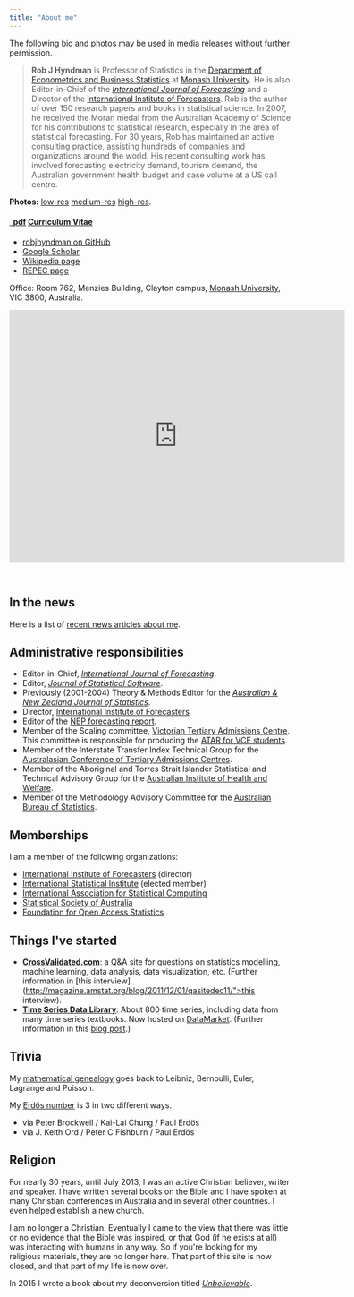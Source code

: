 ```yaml
---
title: "About me"
---
```



The following bio and photos may be used in media releases without further permission.

>**Rob J Hyndman** is Professor of Statistics in the [Department of Econometrics and Business Statistics](http://business.monash.edu/econometrics-and-business-statistics) at [Monash University](http://monash.edu). He is also Editor-in-Chief of the *[International Journal of Forecasting](http://forecasters.org/ijf/)* and a Director of the [International Institute of Forecasters](http://forecasters.org/). Rob is the author of over 150 research papers and books in statistical science. In 2007, he received the Moran medal from the Australian Academy of Science for his contributions to statistical research, especially in the area of statistical forecasting. For 30 years, Rob has maintained an active consulting practice, assisting hundreds of companies and organizations around the world. His recent consulting work has involved forecasting electricity demand, tourism demand, the Australian government health budget and case volume at a US call centre.

**Photos:**
  [low-res](/pics/vintage.png)
  [medium-res](/pics/RobHyndman-medres.jpg)
  [high-res](/pics/RobHyndman-highres.jpg).


<h4><a href="/RobHyndmanCV.pdf" class="badge badge-small"><i class="fa fa-file-pdf-o"></i>&nbsp;&nbsp;pdf</a> <a href="/RobHyndmanCV.pdf">Curriculum Vitae</a> &nbsp; </h4>


<ul class="fa-ul">
  <li><i class="fa-li fa fa-github" style="padding-top:3px;"></i><a href="https://github.com/robjhyndman">robjhyndman on GitHub</a></li>
  <li><i class="fa-li ai ai-google-scholar" style="padding-top:3px;"></i><a href="https://scholar.google.co.uk/citations?user=vamErfkAAAAJ">Google Scholar</a></li>
  <li><a href="http://en.wikipedia.org/wiki/Rob_J._Hyndman">Wikipedia page</a></li>
  <li><a href="http://ideas.repec.org/e/phy3.html">REPEC page</a></li>
</ul>


Office: Room 762, Menzies Building, Clayton campus, [Monash University](http://monash.edu/), VIC 3800, Australia.


<iframe src="https://www.google.com/maps/embed?pb=!1m18!1m12!1m3!1d6295.61554753772!2d145.1344483088544!3d-37.911555539315664!2m3!1f0!2f0!3f0!3m2!1i1024!2i768!4f13.1!3m3!1m2!1s0x6ad66acc1acb1d1d%3A0xeaa90f503511c077!2sRobert+Menzies+Bldg%2C+Monash+University+Clayton+Campus%2C+20+Chancellors+Walk%2C+Clayton+VIC+3800!5e0!3m2!1sen!2sau!4v1434347207102" width="600" height="450" frameborder="0" style="border:0"></iframe>

&nbsp;

## In the news

Here is a list of [recent news articles about me](/in-the-news/).

## Administrative responsibilities

  * Editor-in-Chief, *[International Journal of Forecasting](http://forecasters.org/ijf/)*.
  * Editor, *[Journal of Statistical Software](http://www.jstatsoft.org/)*.
  * Previously (2001-2004) Theory & Methods Editor for the *[Australian & New Zealand Journal of Statistics](http://wileyonlinelibrary.com/journal/anzs)*.
  * Director, [International Institute of Forecasters](http://forecasters.org)
  * Editor of the [NEP forecasting report](http://ideas.repec.org/n/nep-for/).
  * Member of the Scaling committee, [Victorian Tertiary Admissions Centre](http://www.vtac.edu.au). This committee is responsible for producing the [ATAR for VCE students](http://en.wikipedia.org/wiki/Australian_Tertiary_Admission_Rank).
  * Member of the Interstate Transfer Index Technical Group for the [Australasian Conference of Tertiary Admissions Centres](http://www.actac.edu.au).
  * Member of the Aboriginal and Torres Strait Islander Statistical and Technical Advisory Group for the [Australian Institute of Health and Welfare](http://www.aihw.gov.au).
  * Member of the Methodology Advisory Committee for the [Australian Bureau of Statistics](http://www.abs.gov.au).

## Memberships

I am a member of the following organizations:

  * [International Institute of Forecasters](http://forecasters.org) (director)
  * [International Statistical Institute](http://isi.cbs.nl)  (elected member)
  * [International Association for Statistical Computing](http://www.iasc-isi.org)
  * [Statistical Society of Australia](http://www.statsoc.org.au)
  * [Foundation for Open Access Statistics](http://www.foastat.org/)

## Things I've started

  * **[CrossValidated.com](http://crossvalidated.com)**: a Q&A site for questions on statistics modelling, machine learning, data analysis, data visualization, etc. (Further information in [this interview](http://magazine.amstat.org/blog/2011/12/01/qasitedec11/">this interview).
  * **[Time Series Data Library](http://data.is/TSDLdemo)**: About 800 time series, including data from many time series textbooks. Now hosted on <a href="http://datamarket.com/">DataMarket</a>. (Further information in this <a href="/hyndsight/tsdl/">blog post</a>.)</li>
</ul>

## Trivia

My [mathematical genealogy](/hyndsight/mathematical-genealogy/) goes back to Leibniz, Bernoulli, Euler, Lagrange and Poisson.

My [Erdös number](http://www.oakland.edu/enp/) is 3 in two different ways.

  * via Peter Brockwell / Kai-Lai Chung / Paul Erdös
  * via J. Keith Ord / Peter C Fishburn / Paul Erdös

## Religion

For nearly 30 years, until July 2013, I was an active Christian believer, writer and speaker. I have written several books on the Bible and I have spoken at many Christian conferences in Australia and in several other countries. I even helped establish a new church.

I am no longer a Christian. Eventually I came to the view that there was little or no evidence that the Bible was inspired, or that God (if he exists at all) was interacting with humans in any way. So if you're looking for my religious materials, they are no longer here. That part of this site is now closed, and that part of my life is now over.

In 2015 I wrote a book about my deconversion titled *[Unbelievable](/unbelievable/)*.
